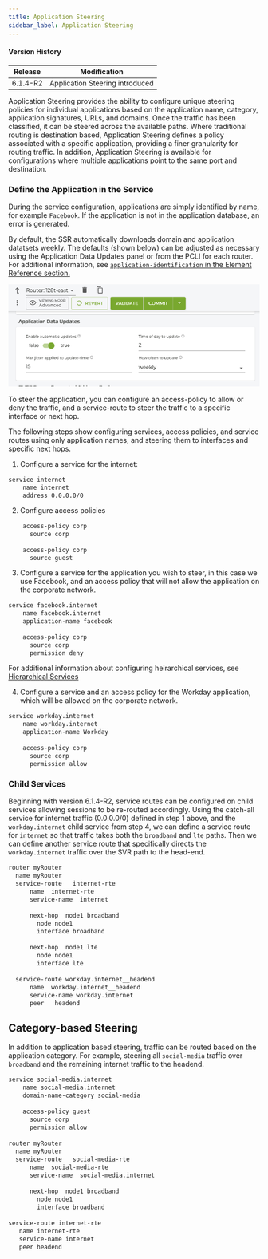 ```yaml
---
title: Application Steering
sidebar_label: Application Steering
---
```


#### Version History
| Release | Modification                |
| ------- | --------------------------- |
| 6.1.4-R2 | Application Steering introduced |

Application Steering provides the ability to configure unique steering policies for individual applications based on the application name, category, application signatures, URLs, and domains. Once the traffic has been classified, it can be steered across the available paths. Where traditional routing is destination based, Application Steering defines a policy associated with a specific application, providing a finer granularity for routing traffic. In addition, Application Steering is available for configurations where multiple applications point to the same port and destination. 

### Define the Application in the Service

During the service configuration, applications are simply identified by name, for example `Facebook`. If the application is not in the application database, an error is generated.

By default, the SSR automatically downloads domain and application datatsets weekly. The defaults (shown below) can be adjusted as necessary using the Application Data Updates panel or from the PCLI for each router. For additional information, see [`application-identification` in the Element Reference section.](config_reference_guide.md#application-identification)

![Application Data Updates](/img/dbwf_app-id_updates.png)

To steer the application, you can configure an access-policy to allow or deny the traffic, and a service-route to steer the traffic to a specific interface or next hop. 

The following steps show configuring services, access policies, and service routes using only application names, and steering them to interfaces and specific next hops.  

1. Configure a service for the internet:
```
service internet
    name internet
    address 0.0.0.0/0
```
2. Configure access policies
```
    access-policy corp
      source corp

    access-policy corp
      source guest
```
3. Configure a service for the application you wish to steer, in this case we use Facebook, and an access policy that will not allow the application on the corporate network. 

```
service facebook.internet
    name facebook.internet
    application-name facebook

    access-policy corp
      source corp
      permission deny    
```
For additional information about configuring heirarchical services, see [Hierarchical Services](bcp_service_and_service_policy_design.md#hierarchical-services)

4. Configure a service and an access policy for the Workday application, which will be allowed on the corporate network.
``` 
service workday.internet
    name workday.internet
    application-name Workday

    access-policy corp
      source corp
      permission allow
```

### Child Services

Beginning with version 6.1.4-R2, service routes can be configured on child services allowing sessions to be re-routed accordingly. Using the catch-all service for internet traffic (0.0.0.0/0) defined in step 1 above, and the `workday.internet` child service from step 4, we can define a service route for `internet` so that traffic takes both the `broadband` and `lte` paths. Then we can define another service route that specifically directs the `workday.internet` traffic over the SVR path to the head-end. 

```
router myRouter
  name myRouter
  service-route   internet-rte
      name  internet-rte
      service-name  internet

      next-hop  node1 broadband
        node node1
        interface broadband

      next-hop  node1 lte
        node node1
        interface lte        

  service-route workday.internet__headend
      name  workday.internet__headend
      service-name workday.internet
      peer   headend
```

## Category-based Steering

In addition to application based steering, traffic can be routed based on the application category. For example, steering all `social-media` traffic over `broadband` and the remaining internet traffic to the headend. 

```
service social-media.internet
    name social-media.internet
    domain-name-category social-media

    access-policy guest
      source corp
      permission allow

router myRouter
  name myRouter
  service-route   social-media-rte
      name  social-media-rte
      service-name  social-media.internet
     
      next-hop  node1 broadband
        node node1
        interface broadband

service-route internet-rte
   name internet-rte
   service-name internet
   peer headend
```